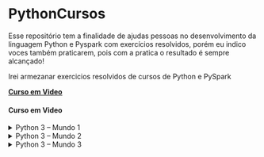 # PythonCursos
Esse repositório tem a finalidade de ajudas pessoas no desenvolvimento da linguagem Python e Pyspark com exercícios resolvidos, porém eu indico voces também praticarem, pois com a pratica o resultado é sempre alcançado!

Irei armezanar exercicios resolvidos de cursos de Python e PySpark 

**[Curso em Video](https://www.cursoemvideo.com/)**

<h4 align="left">
  Curso em Video
</h4>


<details>
  <summary>Python 3 – Mundo 1</summary>
  
   * [Aula 01 - Seja um Programador](Aula/ex000) 
  
   * [Aula 02 - Para que Serve Python](Aula/ex000) 
  
   * [Aula 03 - Instalando Python3 e o IDLE](Aula/ex000)  
  
   * [Aula 04 - Primeiros comandos em Python3](Aula/)  
  
   * [Aula 05 - Instalando PyCharm e Qpython](Aula/ex001.py)  
    * [Exercicio 01 - Deixando tudo pronto](PythonExercicios/desafio001.py)  
    * [Exercicio 02 - Respodendo ao Usuario](PythonExercicios/desafio001.py)
  
   * [Aula 06 - Tipos Primitivos](Aula/ex002.py)    
    * [Exercicio 03 - Somando dois números](PythonExercicios/desafio001.py)  
    * [Exercicio 04 - Dissecando uma Variavel](PythonExercicios/ex004.py)
  
   * [Aula 07 - Operadores Aritméticos](Aula/aula07t.py)  
    * [Exercício 05 – Antecessor e Sucessor](PythonExercicios/ex005.py)  
    * [Exercício 06 – Dobro, Triplo, Raiz Quadrada](PythonExercicios/ex006.py)      
    * [Exercício 07 – Média Aritmética](PythonExercicios/ex007.py)  
    * [Exercício 08 – Conversor de Medidas](PythonExercicios/ex008.py)   
    * [Exercício 09 – Tabuada](PythonExercicios/ex009.py)      
    * [Exercício 10 – Conversor de Moedas](PythonExercicios/ex010.py)    
    * [Exercício 11 – Pintando Parede](PythonExercicios/ex011.py)     
    * [Exercício 12 – Calculando Descontos](PythonExercicios/ex012.py)   
    * [Exercício 13 – Reajuste Salarial](PythonExercicios/ex013.py)  
    * [Exercício 14 – Conversor de Temperaturas](PythonExercicios/ex014.py)    
    * [Exercício 15 – Aluguel de Carros](PythonExercicios/ex015.py)           

     
   * [Aula 08 – Utilizando Módulos](Aula/aula08t.py)  
    * [Exercício 16 – Quebrando um número](PythonExercicios/ex016.py)       
    * [Exercício 17 – Catetos e Hipotenusa](PythonExercicios/ex017.py)    
    * [Exercício 18 – Seno, Cosseno e Tangente](PythonExercicios/ex018.py)      
    * [Exercício 19 – Sorteando um item na lista](PythonExercicios/ex019.py)    
    * [Exercício 20 – Sorteando uma ordem na lista](PythonExercicios/ex020.py)    
    * [Exercício 21 – Tocando um MP3](PythonExercicios/ex021.py)
     
   * [Aula 09 – Manipulando Texto](Aula/aula09t.py)  
    * [Exercício 22 – Analisador de Textos](PythonExercicios/ex022.py)       
    * [Exercício 23 – Separando dígitos de um número](PythonExercicios/ex023.py)    
    * [Exercício 24 – Verificando as primeiras letras de um texto](PythonExercicios/ex024.py)      
    * [Exercício 25 – Procurando uma string dentro de outra](PythonExercicios/ex025.py)    
    * [Exercício 26 – Primeira e última ocorrência de uma string](PythonExercicios/ex026.py)    
    * [Exercício 27 – Primeiro e último nome de uma pessoa](PythonExercicios/ex027.py)
     
   * [Aula 10 – Condições (Parte 1)](Aula/aula10t.py) 
    * [Exercício 28– Jogo da Adivinhação v.1.0](PythonExercicios/ex028.py)       
    * [Exercício 29 – Radar eletrônico](PythonExercicios/ex029.py)    
    * [Exercício 30 – Par ou Ímpar?](PythonExercicios/ex030.py)      
    * [Exercício 31 – Custo da Viagem](PythonExercicios/ex031.py)    
    * [Exercício 32 – Ano Bissexto](PythonExercicios/ex032.py)    
    * [Exercício 33 – Maior e menor valores](PythonExercicios/ex033.py)
    * [Exercício 34 – Aumentos múltiplos](PythonExercicios/ex034.py)    
    * [Exercício 35 – Analisando Triângulo v1.0](PythonExercicios/ex035.py)
     
   * [Aula Extra – Cores no Terminal](Aula/aula11t.py)     
    * [Cores](Aula/aula11p.py)   
 </details>

<details>
  <summary>Python 3 – Mundo 2</summary>

  
   * [Aula 12 – Condições Aninhadas](Aula/aula12t.py)   
    * [Exercício 36 – Aprovando Empréstimo](PythonExercicios/ex036.py)  
    * [Exercício 37 – Conversor de Bases Numéricas](PythonExercicios/ex037.py)      
    * [Exercício 38 – Comparando números](PythonExercicios/ex038.py)  
    * [Exercício 39 – Alistamento Militar](PythonExercicios/ex039.py)   
    * [Exercício 40 – Aquele clássico da Média](PythonExercicios/ex040.py)      
    * [Exercício 41 – Classificando Atletas](PythonExercicios/ex041.py)    
    * [Exercício 42 – Analisando Triângulos v2.0](PythonExercicios/ex042.py)     
    * [Exercício 43 – Índice de Massa Corporal](PythonExercicios/ex043.py)   
    * [Exercício 44 – Gerenciador de Pagamentos](PythonExercicios/ex044.py)  
    * [Exercício 45 – GAME: Pedra Papel e Tesoura](PythonExercicios/ex045.py)

     
   * [Aula 13 – Estrutura de repetição for](Aula/aula13t.py)  
    * [Exercício 46 – Contagem regressiva](PythonExercicios/ex046.py)       
    * [Exercício 47 – Contagem de pares](PythonExercicios/ex047.py)    
    * [Exercício 48 – Soma ímpares múltiplos de três](PythonExercicios/ex048.py)      
    * [Exercício 49 – Tabuada v.2.0](PythonExercicios/ex049.py)    
    * [Exercício 50 – Soma dos pares](PythonExercicios/ex050.py)    
    * [Exercício 51 – Progressão Aritmética](PythonExercicios/ex051.py)   
    * [Exercício 52 – Números primos](PythonExercicios/ex052.py)       
    * [Exercício 53 – Detector de Palíndromo](PythonExercicios/ex053.py)    
    * [Exercício 54 – Grupo da Maioridade](PythonExercicios/ex054.py)      
    * [Exercício 55 – Maior e menor da sequência](PythonExercicios/ex055.py)    
    * [Exercício 56 – Analisador completo](PythonExercicios/ex056.py)    

     
   * [Aula 14 – Estrutura de repetição while](Aula/aula14t.py)     
    * [Exercício 57 – Validação de Dados](PythonExercicios/ex057.py)       
    * [Exercício 58 – Jogo da Adivinhação v2.0](PythonExercicios/ex058.py)    
    * [Exercício 59 – Criando um Menu de Opções](PythonExercicios/ex059.py)      
    * [Exercício 60 – Cálculo do Fatorial](PythonExercicios/ex060.py)    
    * [Exercício 61 – Progressão Aritmética v2.0](PythonExercicios/ex061.py)    
    * [Exercício 62 – Super Progressão Aritmética v3.0](PythonExercicios/ex062.py)   
    * [Exercício 63 – Sequência de Fibonacci v1.0](PythonExercicios/ex063.py)        
    * [Exercício 64 – Tratando vários valores v1.0](PythonExercicios/ex064.py)    
    * [Exercício 65 – Maior e Menor valores](PythonExercicios/ex065.py)  
     
   * [Aula 15 – Interrompendo repetições while](Aula/aula15.py)     
    * [Exercício 66 – Vários números com flag](PythonExercicios/ex066.py)       
    * [Exercício 67 – Tabuada v3.0](PythonExercicios/ex067.py)    
    * [Exercício 68 – Jogo do Par ou Ímpar](PythonExercicios/ex0.py)      
    * [Exercício 69 – Análise de dados do grupo](PythonExercicios/ex0.py)    
    * [Exercício 70 – Estatísticas em produtos](PythonExercicios/ex0.py)    
    * [Exercício 71 – Simulador de Caixa Eletrônico](PythonExercicios/ex0.py)
 </details>

<details>
  <summary>Python 3 – Mundo 3</summary>

  
   * [](Aula/ex000)
  
   * [](Aula/aula07t.py)  
    * [](PythonExercicios/ex005.py)  
    * [](PythonExercicios/ex006.py)      
    * [](PythonExercicios/ex007.py)  
    * [](PythonExercicios/ex008.py)   
    * [](PythonExercicios/ex009.py)      
    * [](PythonExercicios/ex010.py)    
    * [](PythonExercicios/ex011.py)     
    * [](PythonExercicios/ex012.py)   
    * [](PythonExercicios/ex013.py)  
    * [](PythonExercicios/ex014.py)    
    * [](PythonExercicios/ex015.py)           

     
   * [](Aula/aula08t.py)  
    * [](PythonExercicios/ex016.py)       
    * [](PythonExercicios/ex017.py)    
    * [](PythonExercicios/ex018.py)      
    * [](PythonExercicios/ex019.py)    
    * [](PythonExercicios/ex020.py)    
    * [](PythonExercicios/ex021.py)
     
   * [](Aula/aula09t.py)  
    * [](PythonExercicios/ex022.py)       
    * [](PythonExercicios/ex023.py)    
    * [](PythonExercicios/ex024.py)      
    * [](PythonExercicios/ex025.py)    
    * [](PythonExercicios/ex026.py)    
    * [](PythonExercicios/ex027.py)
     
   * [](Aula/aula10t.py) 
    * [](PythonExercicios/ex028.py)       
    * [](PythonExercicios/ex029.py)    
    * [](PythonExercicios/ex030.py)      
    * [](PythonExercicios/ex031.py)    
    * [](PythonExercicios/ex032.py)    
    * [](PythonExercicios/ex033.py)
    * [](PythonExercicios/ex034.py)    
    * [](PythonExercicios/ex035.py)
     
   * [](Aula/aula11t.py)     
    * [](Aula/aula11p.py)   
 </details>